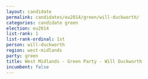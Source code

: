 ```yaml
---
layout: candidate
permalink: candidates/eu2014/green/will-duckworth/
categories: candidate green
election: eu2014
list-rank: 1
list-rank-ordinal: 1st
person: will-duckworth
region: west-midlands
party: green
title: West Midlands - Green Party - Will Duckworth
incumbent: false
---
```

